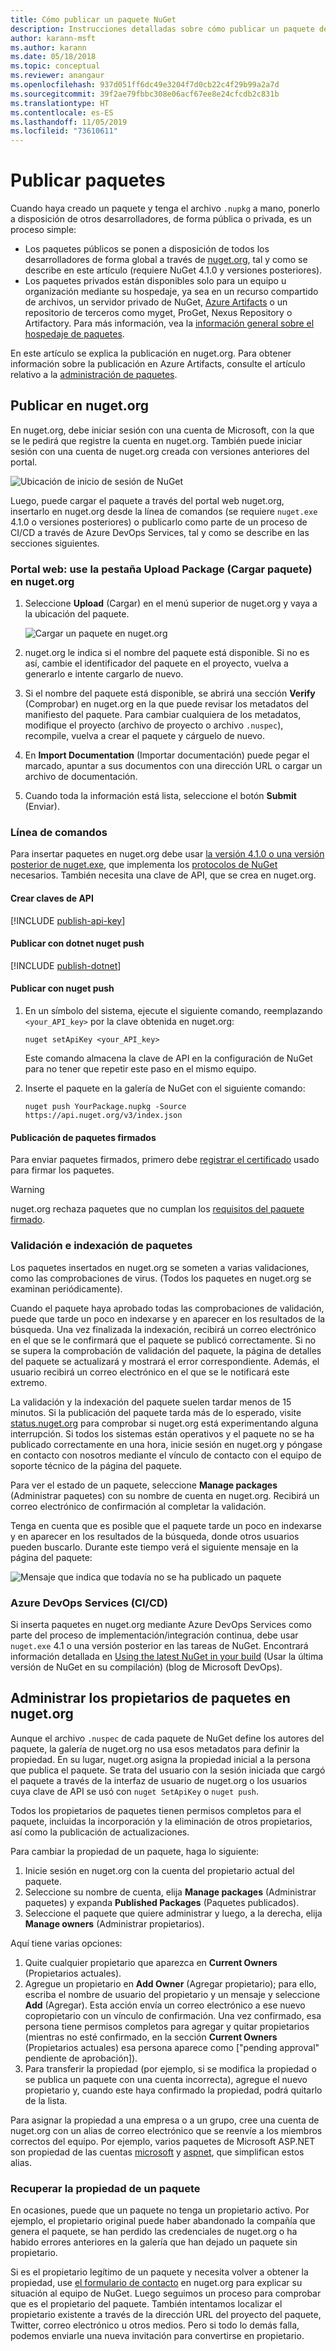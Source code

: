 ```yaml
---
title: Cómo publicar un paquete NuGet
description: Instrucciones detalladas sobre cómo publicar un paquete de NuGet en nuget.org o en fuentes privadas y cómo administrar la propiedad de los paquetes en nuget.org.
author: karann-msft
ms.author: karann
ms.date: 05/18/2018
ms.topic: conceptual
ms.reviewer: anangaur
ms.openlocfilehash: 937d051ff6dc49e3204f7d0cb22c4f29b99a2a7d
ms.sourcegitcommit: 39f2ae79fbbc308e06acf67ee8e24cfcdb2c831b
ms.translationtype: HT
ms.contentlocale: es-ES
ms.lasthandoff: 11/05/2019
ms.locfileid: "73610611"
---
```

# <a name="publishing-packages"></a>Publicar paquetes

Cuando haya creado un paquete y tenga el archivo `.nupkg` a mano, ponerlo a disposición de otros desarrolladores, de forma pública o privada, es un proceso simple:

- Los paquetes públicos se ponen a disposición de todos los desarrolladores de forma global a través de [nuget.org](https://www.nuget.org/packages/manage/upload), tal y como se describe en este artículo (requiere NuGet 4.1.0 y versiones posteriores).
- Los paquetes privados están disponibles solo para un equipo u organización mediante su hospedaje, ya sea en un recurso compartido de archivos, un servidor privado de NuGet, [Azure Artifacts](https://www.visualstudio.com/docs/package/nuget/publish) o un repositorio de terceros como myget, ProGet, Nexus Repository o Artifactory. Para más información, vea la [información general sobre el hospedaje de paquetes](../hosting-packages/overview.md).

En este artículo se explica la publicación en nuget.org. Para obtener información sobre la publicación en Azure Artifacts, consulte el artículo relativo a la [administración de paquetes](https://www.visualstudio.com/docs/package/nuget/publish).

## <a name="publish-to-nugetorg"></a>Publicar en nuget.org

En nuget.org, debe iniciar sesión con una cuenta de Microsoft, con la que se le pedirá que registre la cuenta en nuget.org. También puede iniciar sesión con una cuenta de nuget.org creada con versiones anteriores del portal.

![Ubicación de inicio de sesión de NuGet](media/publish_NuGetSignIn.png)

Luego, puede cargar el paquete a través del portal web nuget.org, insertarlo en nuget.org desde la línea de comandos (se requiere `nuget.exe` 4.1.0 o versiones posteriores) o publicarlo como parte de un proceso de CI/CD a través de Azure DevOps Services, tal y como se describe en las secciones siguientes.

### <a name="web-portal-use-the-upload-package-tab-on-nugetorg"></a>Portal web: use la pestaña Upload Package (Cargar paquete) en nuget.org

1. Seleccione **Upload** (Cargar) en el menú superior de nuget.org y vaya a la ubicación del paquete.

    ![Cargar un paquete en nuget.org](media/publish_UploadYourPackage.PNG)

1. nuget.org le indica si el nombre del paquete está disponible. Si no es así, cambie el identificador del paquete en el proyecto, vuelva a generarlo e intente cargarlo de nuevo.

1. Si el nombre del paquete está disponible, se abrirá una sección **Verify** (Comprobar) en nuget.org en la que puede revisar los metadatos del manifiesto del paquete. Para cambiar cualquiera de los metadatos, modifique el proyecto (archivo de proyecto o archivo `.nuspec`), recompile, vuelva a crear el paquete y cárguelo de nuevo.

1. En **Import Documentation** (Importar documentación) puede pegar el marcado, apuntar a sus documentos con una dirección URL o cargar un archivo de documentación.

1. Cuando toda la información está lista, seleccione el botón **Submit** (Enviar).

### <a name="command-line"></a>Línea de comandos

Para insertar paquetes en nuget.org debe usar [la versión 4.1.0 o una versión posterior de nuget.exe](https://www.nuget.org/downloads), que implementa los [protocolos de NuGet](../api/nuget-protocols.md) necesarios. También necesita una clave de API, que se crea en nuget.org.

#### <a name="create-api-keys"></a>Crear claves de API

[!INCLUDE [publish-api-key](../quickstart/includes/publish-api-key.md)]

#### <a name="publish-with-dotnet-nuget-push"></a>Publicar con dotnet nuget push

[!INCLUDE [publish-dotnet](../quickstart/includes/publish-dotnet.md)]

#### <a name="publish-with-nuget-push"></a>Publicar con nuget push

1. En un símbolo del sistema, ejecute el siguiente comando, reemplazando `<your_API_key>` por la clave obtenida en nuget.org:

    ```cli
    nuget setApiKey <your_API_key>
    ```

    Este comando almacena la clave de API en la configuración de NuGet para no tener que repetir este paso en el mismo equipo.

1. Inserte el paquete en la galería de NuGet con el siguiente comando:

    ```cli
    nuget push YourPackage.nupkg -Source https://api.nuget.org/v3/index.json
    ```

#### <a name="publish-signed-packages"></a>Publicación de paquetes firmados

Para enviar paquetes firmados, primero debe [registrar el certificado](../create-packages/Sign-a-Package.md#register-the-certificate-on-nugetorg) usado para firmar los paquetes. 

> [!Warning]
> nuget.org rechaza paquetes que no cumplan los [requisitos del paquete firmado](../reference/Signed-Packages-Reference.md#signature-requirements-on-nugetorg).

### <a name="package-validation-and-indexing"></a>Validación e indexación de paquetes

Los paquetes insertados en nuget.org se someten a varias validaciones, como las comprobaciones de virus. (Todos los paquetes en nuget.org se examinan periódicamente).

Cuando el paquete haya aprobado todas las comprobaciones de validación, puede que tarde un poco en indexarse y en aparecer en los resultados de la búsqueda. Una vez finalizada la indexación, recibirá un correo electrónico en el que se le confirmará que el paquete se publicó correctamente. Si no se supera la comprobación de validación del paquete, la página de detalles del paquete se actualizará y mostrará el error correspondiente. Además, el usuario recibirá un correo electrónico en el que se le notificará este extremo.

La validación y la indexación del paquete suelen tardar menos de 15 minutos. Si la publicación del paquete tarda más de lo esperado, visite [status.nuget.org](https://status.nuget.org/) para comprobar si nuget.org está experimentando alguna interrupción. Si todos los sistemas están operativos y el paquete no se ha publicado correctamente en una hora, inicie sesión en nuget.org y póngase en contacto con nosotros mediante el vínculo de contacto con el equipo de soporte técnico de la página del paquete.

Para ver el estado de un paquete, seleccione **Manage packages** (Administrar paquetes) con su nombre de cuenta en nuget.org. Recibirá un correo electrónico de confirmación al completar la validación.

Tenga en cuenta que es posible que el paquete tarde un poco en indexarse y en aparecer en los resultados de la búsqueda, donde otros usuarios pueden buscarlo. Durante este tiempo verá el siguiente mensaje en la página del paquete:

![Mensaje que indica que todavía no se ha publicado un paquete](media/publish_NotYetIndexed.png)

### <a name="azure-devops-services-cicd"></a>Azure DevOps Services (CI/CD)

Si inserta paquetes en nuget.org mediante Azure DevOps Services como parte del proceso de implementación/integración continua, debe usar `nuget.exe` 4.1 o una versión posterior en las tareas de NuGet. Encontrará información detallada en [Using the latest NuGet in your build](https://blogs.msdn.microsoft.com/devops/2017/09/29/using-the-latest-nuget-in-your-build/) (Usar la última versión de NuGet en su compilación) (blog de Microsoft DevOps).

## <a name="managing-package-owners-on-nugetorg"></a>Administrar los propietarios de paquetes en nuget.org

Aunque el archivo `.nuspec` de cada paquete de NuGet define los autores del paquete, la galería de nuget.org no usa esos metadatos para definir la propiedad. En su lugar, nuget.org asigna la propiedad inicial a la persona que publica el paquete. Se trata del usuario con la sesión iniciada que cargó el paquete a través de la interfaz de usuario de nuget.org o los usuarios cuya clave de API se usó con `nuget SetApiKey` o `nuget push`.

Todos los propietarios de paquetes tienen permisos completos para el paquete, incluidas la incorporación y la eliminación de otros propietarios, así como la publicación de actualizaciones.

Para cambiar la propiedad de un paquete, haga lo siguiente:

1. Inicie sesión en nuget.org con la cuenta del propietario actual del paquete.
1. Seleccione su nombre de cuenta, elija **Manage packages** (Administrar paquetes) y expanda **Published Packages** (Paquetes publicados).
1. Seleccione el paquete que quiere administrar y luego, a la derecha, elija **Manage owners** (Administrar propietarios).

Aquí tiene varias opciones:

1. Quite cualquier propietario que aparezca en **Current Owners** (Propietarios actuales).
1. Agregue un propietario en **Add Owner** (Agregar propietario); para ello, escriba el nombre de usuario del propietario y un mensaje y seleccione **Add** (Agregar). Esta acción envía un correo electrónico a ese nuevo copropietario con un vínculo de confirmación. Una vez confirmado, esa persona tiene permisos completos para agregar y quitar propietarios (mientras no esté confirmado, en la sección **Current Owners** (Propietarios actuales) esa persona aparece como ["pending approval" pendiente de aprobación]).
1. Para transferir la propiedad (por ejemplo, si se modifica la propiedad o se publica un paquete con una cuenta incorrecta), agregue el nuevo propietario y, cuando este haya confirmado la propiedad, podrá quitarlo de la lista.

Para asignar la propiedad a una empresa o a un grupo, cree una cuenta de nuget.org con un alias de correo electrónico que se reenvíe a los miembros correctos del equipo. Por ejemplo, varios paquetes de Microsoft ASP.NET son propiedad de las cuentas [microsoft](https://nuget.org/profiles/microsoft) y [aspnet](https://nuget.org/profiles/aspnet), que simplifican estos alias.

### <a name="recovering-package-ownership"></a>Recuperar la propiedad de un paquete

En ocasiones, puede que un paquete no tenga un propietario activo. Por ejemplo, el propietario original puede haber abandonado la compañía que genera el paquete, se han perdido las credenciales de nuget.org o ha habido errores anteriores en la galería que han dejado un paquete sin propietario.

Si es el propietario legítimo de un paquete y necesita volver a obtener la propiedad, use [el formulario de contacto](https://www.nuget.org/policies/Contact) en nuget.org para explicar su situación al equipo de NuGet. Luego seguimos un proceso para comprobar que es el propietario del paquete. También intentamos localizar el propietario existente a través de la dirección URL del proyecto del paquete, Twitter, correo electrónico u otros medios. Pero si todo lo demás falla, podemos enviarle una nueva invitación para convertirse en propietario.
